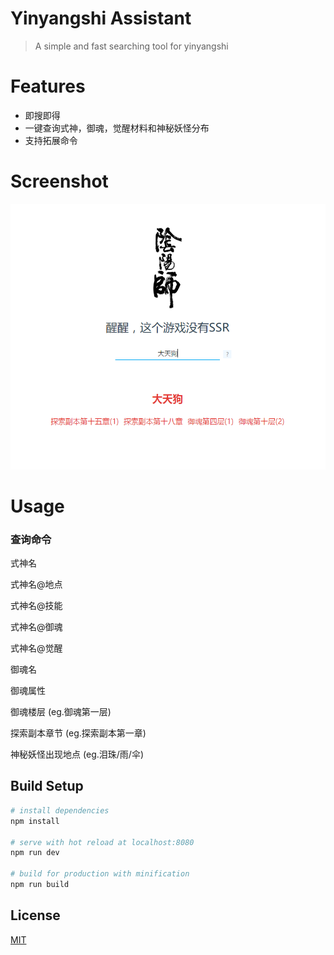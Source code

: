 # Yinyangshi Assistant

> A simple and fast searching tool for yinyangshi

# Features

- 即搜即得
- 一键查询式神，御魂，觉醒材料和神秘妖怪分布
- 支持拓展命令

# Screenshot

![intro](https://github.com/jkhaoqi110/yinyangshi-assistant/raw/master/screenshot/intro.png)

# Usage

### 查询命令

式神名

式神名@地点

式神名@技能

式神名@御魂

式神名@觉醒

御魂名

御魂属性

御魂楼层 (eg.御魂第一层)

探索副本章节 (eg.探索副本第一章)

神秘妖怪出现地点 (eg.泪珠/雨/伞)

## Build Setup

``` bash
# install dependencies
npm install

# serve with hot reload at localhost:8080
npm run dev

# build for production with minification
npm run build
```

## License

[MIT](http://opensource.org/licenses/MIT)
